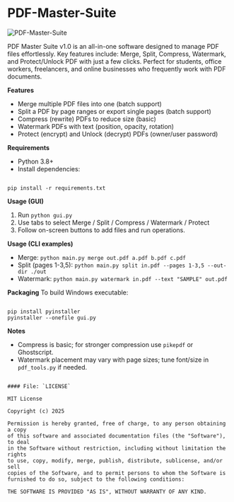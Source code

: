 # PDF-Master-Suite

![PDF-Master-Suite](https://github.com/user-attachments/assets/08c8834f-a93a-41cd-891f-9f9ff885f3f5)


PDF Master Suite v1.0 is an all-in-one software designed to manage PDF files effortlessly. Key features include: Merge, Split, Compress, Watermark, and Protect/Unlock PDF with just a few clicks. Perfect for students, office workers, freelancers, and online businesses who frequently work with PDF documents.

**Features**
- Merge multiple PDF files into one (batch support)
- Split a PDF by page ranges or export single pages (batch support)
- Compress (rewrite) PDFs to reduce size (basic)
- Watermark PDFs with text (position, opacity, rotation)
- Protect (encrypt) and Unlock (decrypt) PDFs (owner/user password)

**Requirements**
- Python 3.8+
- Install dependencies:
```

pip install -r requirements.txt

```

**Usage (GUI)**
1. Run `python gui.py`
2. Use tabs to select Merge / Split / Compress / Watermark / Protect
3. Follow on-screen buttons to add files and run operations.

**Usage (CLI examples)**
- Merge:
`python main.py merge out.pdf a.pdf b.pdf c.pdf`
- Split (pages 1-3,5):
`python main.py split in.pdf --pages 1-3,5 --out-dir ./out`
- Watermark:
`python main.py watermark in.pdf --text "SAMPLE" out.pdf`

**Packaging**
To build Windows executable:
```

pip install pyinstaller
pyinstaller --onefile gui.py

```

**Notes**
- Compress is basic; for stronger compression use `pikepdf` or Ghostscript.
- Watermark placement may vary with page sizes; tune font/size in `pdf_tools.py` if needed.
```

#### File: `LICENSE`

MIT License

Copyright (c) 2025

Permission is hereby granted, free of charge, to any person obtaining a copy
of this software and associated documentation files (the "Software"), to deal
in the Software without restriction, including without limitation the rights
to use, copy, modify, merge, publish, distribute, sublicense, and/or sell
copies of the Software, and to permit persons to whom the Software is
furnished to do so, subject to the following conditions:

THE SOFTWARE IS PROVIDED "AS IS", WITHOUT WARRANTY OF ANY KIND.
